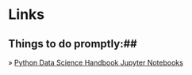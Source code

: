 # Links


## Things to do promptly:##
» [Python Data Science Handbook Jupyter Notebooks](https://github.com/jakevdp/PythonDataScienceHandbook)

